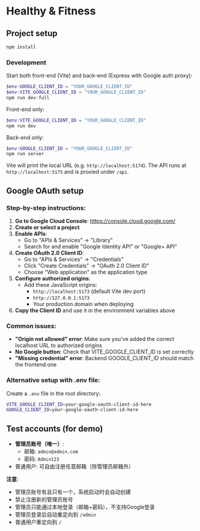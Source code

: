 # Healthy & Fitness

## Project setup

```powershell
npm install
```

### Development

Start both front-end (Vite) and back-end (Express with Google auth proxy):

```powershell
$env:GOOGLE_CLIENT_ID = "YOUR_GOOGLE_CLIENT_ID"
$env:VITE_GOOGLE_CLIENT_ID = "YOUR_GOOGLE_CLIENT_ID"
npm run dev:full
```

Front-end only:

```powershell
$env:VITE_GOOGLE_CLIENT_ID = "YOUR_GOOGLE_CLIENT_ID"
npm run dev
```

Back-end only:

```powershell
$env:GOOGLE_CLIENT_ID = "YOUR_GOOGLE_CLIENT_ID"
npm run server
```

Vite will print the local URL (e.g. `http://localhost:5174`). The API runs at `http://localhost:5175` and is proxied under `/api`.

## Google OAuth setup

### Step-by-step instructions:

1. **Go to Google Cloud Console**: https://console.cloud.google.com/
2. **Create or select a project**
3. **Enable APIs**: 
   - Go to "APIs & Services" → "Library"
   - Search for and enable "Google Identity API" or "Google+ API"
4. **Create OAuth 2.0 Client ID**:
   - Go to "APIs & Services" → "Credentials"
   - Click "Create Credentials" → "OAuth 2.0 Client ID"
   - Choose "Web application" as the application type
5. **Configure authorized origins**:
   - Add these JavaScript origins:
     - `http://localhost:5173` (default Vite dev port)
     - `http://127.0.0.1:5173`
     - Your production domain when deploying
6. **Copy the Client ID** and use it in the environment variables above

### Common issues:

- **"Origin not allowed" error**: Make sure you've added the correct localhost URL to authorized origins
- **No Google button**: Check that VITE_GOOGLE_CLIENT_ID is set correctly
- **"Missing credential" error**: Backend GOOGLE_CLIENT_ID should match the frontend one

### Alternative setup with .env file:

Create a `.env` file in the root directory:
```bash
VITE_GOOGLE_CLIENT_ID=your-google-oauth-client-id-here
GOOGLE_CLIENT_ID=your-google-oauth-client-id-here
```

## Test accounts (for demo)

- **管理员账号（唯一）**: 
  - 邮箱: `admin@admin.com`
  - 密码: `Admin123`
- 普通用户: 可自由注册任意邮箱（除管理员邮箱外）

**注意**:
- 管理员账号有且只有一个，系统启动时会自动创建
- 禁止注册新的管理员账号
- 管理员只能通过本地登录（邮箱+密码），不支持Google登录
- 管理员登录后自动重定向到 `/admin`
- 普通用户重定向到 `/`
